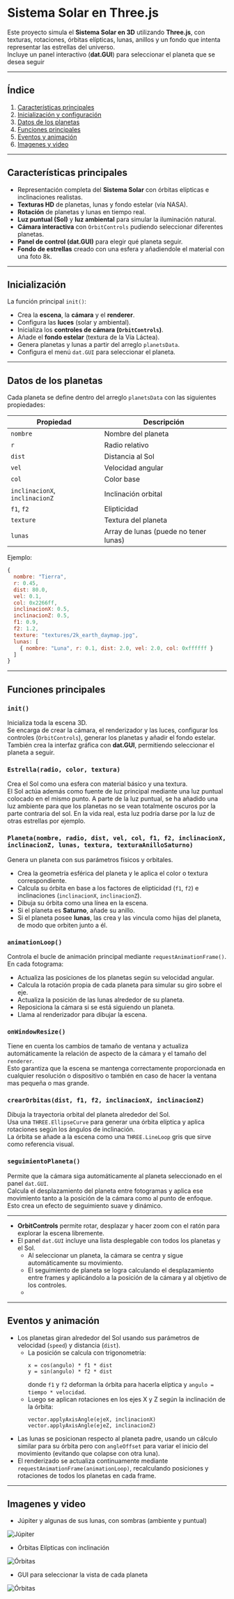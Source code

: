 # Sistema Solar en Three.js

Este proyecto simula el **Sistema Solar en 3D** utilizando **Three.js**, con texturas, rotaciones, órbitas elípticas, lunas, anillos y un fondo que intenta representar las estrellas del universo.  
Incluye un panel interactivo (**dat.GUI**) para seleccionar el planeta que se desea seguir

---

## Índice

1. [Características principales](#características-principales)   
2. [Inicialización y configuración](#inicialización)  
3. [Datos de los planetas](#datos-de-los-planetas)  
4. [Funciones principales](#funciones-principales)  
5. [Eventos y animación](#eventos-y-animación)
6. [Imagenes y video](#imagenes-y-video) 

---

## Características principales

- Representación completa del **Sistema Solar** con órbitas elípticas e inclinaciones realistas.  
- **Texturas HD** de planetas, lunas y fondo estelar (vía NASA).  
- **Rotación** de planetas y lunas en tiempo real.  
- **Luz puntual (Sol)** y **luz ambiental** para simular la iluminación natural.  
- **Cámara interactiva** con `OrbitControls` pudiendo seleccionar diferentes planetas.  
- **Panel de control (dat.GUI)** para elegir qué planeta seguir.  
- **Fondo de estrellas** creado con una esfera y añadiendole el material con una foto 8k.

---

## Inicialización

La función principal `init()`:

- Crea la **escena**, la **cámara** y el **renderer**.  
- Configura las **luces** (solar y ambiental).  
- Inicializa los **controles de cámara (`OrbitControls`)**.  
- Añade el **fondo estelar** (textura de la Vía Láctea).  
- Genera planetas y lunas a partir del arreglo `planetsData`.  
- Configura el menú `dat.GUI` para seleccionar el planeta.

---

## Datos de los planetas

Cada planeta se define dentro del arreglo `planetsData` con las siguientes propiedades:

| Propiedad | Descripción |
|------------|-------------|
| `nombre` | Nombre del planeta |
| `r` | Radio relativo |
| `dist` | Distancia al Sol |
| `vel` | Velocidad angular |
| `col` | Color base |
| `inclinacionX`, `inclinacionZ` | Inclinación orbital |
| `f1`, `f2` | Elipticidad |
| `texture` | Textura del planeta |
| `lunas` | Array de lunas (puede no tener lunas) |

Ejemplo:

```js
{
  nombre: "Tierra",
  r: 0.45,
  dist: 80.0,
  vel: 0.1,
  col: 0x2266ff,
  inclinacionX: 0.5,
  inclinacionZ: 0.5,
  f1: 0.9,
  f2: 1.2,
  texture: "textures/2k_earth_daymap.jpg",
  lunas: [
    { nombre: "Luna", r: 0.1, dist: 2.0, vel: 2.0, col: 0xffffff }
  ]
}
```

---

## Funciones principales

### `init()`
Inicializa toda la escena 3D.  
Se encarga de crear la cámara, el renderizador y las luces, configurar los controles (`OrbitControls`), generar los planetas y añadir el fondo estelar.  
También crea la interfaz gráfica con **dat.GUI**, permitiendo seleccionar el planeta a seguir.

### `Estrella(radio, color, textura)`
Crea el Sol como una esfera con material básico y una textura.  
El Sol actúa además como fuente de luz principal mediante una luz puntual colocado en el mismo punto.
A parte de la luz puntual, se ha añadido una luz ambiente para que los planetas no se vean totalmente oscuros por la parte contraria del sol. En 
la vida real, esta luz podría darse por la luz de otras estrellas por ejemplo.

### `Planeta(nombre, radio, dist, vel, col, f1, f2, inclinacionX, inclinacionZ, lunas, textura, texturaAnilloSaturno)`
Genera un planeta con sus parámetros físicos y orbitales.  
- Crea la geometría esférica del planeta y le aplica el color o textura correspondiente.  
- Calcula su órbita en base a los factores de elipticidad (`f1`, `f2`) e inclinaciones (`inclinacionX`, `inclinacionZ`).  
- Dibuja su órbita como una línea en la escena.  
- Si el planeta es **Saturno**, añade su anillo.  
- Si el planeta posee **lunas**, las crea y las vincula como hijas del planeta, de modo que orbiten junto a él.

### `animationLoop()`
Controla el bucle de animación principal mediante `requestAnimationFrame()`.  
En cada fotograma:
- Actualiza las posiciones de los planetas según su velocidad angular.  
- Calcula la rotación propia de cada planeta para simular su giro sobre el eje.  
- Actualiza la posición de las lunas alrededor de su planeta.  
- Reposiciona la cámara si se está siguiendo un planeta.  
- Llama al renderizador para dibujar la escena.  

### `onWindowResize()`
Tiene en cuenta los cambios de tamaño de ventana y actualiza automáticamente la relación de aspecto de la cámara y el tamaño del `renderer`.  
Esto garantiza que la escena se mantenga correctamente proporcionada en cualquier resolución o dispositivo o también en caso de hacer la ventana
mas pequeña o mas grande.

### `crearOrbitas(dist, f1, f2, inclinacionX, inclinacionZ)`
Dibuja la trayectoria orbital del planeta alrededor del Sol.  
Usa una `THREE.EllipseCurve` para generar una órbita elíptica y aplica rotaciones según los ángulos de inclinación.  
La órbita se añade a la escena como una `THREE.LineLoop` gris que sirve como referencia visual.

### `seguimientoPlaneta()`
Permite que la cámara siga automáticamente al planeta seleccionado en el panel `dat.GUI`.  
Calcula el desplazamiento del planeta entre fotogramas y aplica ese movimiento tanto a la posición de la cámara como al punto de enfoque.  
Esto crea un efecto de seguimiento suave y dinámico.



---

- **OrbitControls** permite rotar, desplazar y hacer zoom con el ratón para explorar la escena libremente.  
- El panel `dat.GUI` incluye una lista desplegable con todos los planetas y el Sol.  
  - Al seleccionar un planeta, la cámara se centra y sigue automáticamente su movimiento.  
  - El seguimiento de planeta se logra calculando el desplazamiento entre frames y aplicándolo a la posición de la cámara y al objetivo de los controles.
  - 
---

## Eventos y animación

- Los planetas giran alrededor del Sol usando sus parámetros de velocidad (`speed`) y distancia (`dist`).  
  - La posición se calcula con trigonometría:  
    ```text
    x = cos(angulo) * f1 * dist
    y = sin(angulo) * f2 * dist
    ```
    donde `f1` y `f2` deforman la órbita para hacerla elíptica y `angulo = tiempo * velocidad`.
  - Luego se aplican rotaciones en los ejes X y Z según la inclinación de la órbita:
    ```text
    vector.applyAxisAngle(ejeX, inclinacionX)
    vector.applyAxisAngle(ejeZ, inclinacionZ)
    ```
- Las lunas se posicionan respecto al planeta padre, usando un cálculo similar para su órbita pero con `angleOffset` para variar el inicio del movimiento (evitando que colapse con otra luna).  
- El renderizado se actualiza continuamente mediante `requestAnimationFrame(animationLoop)`, recalculando posiciones y rotaciones de todos los planetas en cada frame.  

---

## Imagenes y video

- Júpiter y algunas de sus lunas, con sombras (ambiente y puntual)

![Júpiter](ImagenesReadme/SistemaSolar1.PNG)

- Órbitas Elípticas con inclinación

![Órbitas](ImagenesReadme/SistemaSolar2.PNG)

- GUI para seleccionar la vista de cada planeta

![Órbitas](ImagenesReadme/SistemaSolar3.PNG)
